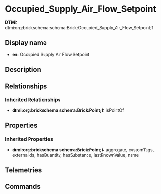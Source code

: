 # Occupied_Supply_Air_Flow_Setpoint
**DTMI:** dtmi:org:brickschema:schema:Brick:Occupied_Supply_Air_Flow_Setpoint;1
## Display name
- **en:** Occupied Supply Air Flow Setpoint
## Description
## Relationships
### Inherited Relationships
* **dtmi:org:brickschema:schema:Brick:Point;1:** isPointOf
## Properties
### Inherited Properties
* **dtmi:org:brickschema:schema:Brick:Point;1:** aggregate, customTags, externalIds, hasQuantity, hasSubstance, lastKnownValue, name
## Telemetries
## Commands
